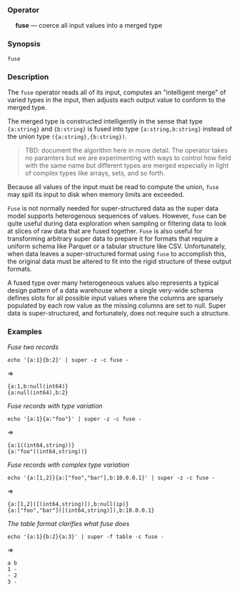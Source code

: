 ### Operator

&emsp; **fuse** &mdash; coerce all input values into a merged type

### Synopsis

```
fuse
```
### Description

The `fuse` operator reads all of its input, computes an "intelligent merge"
of varied types in the input, then adjusts each output value
to conform to the merged type.

The merged type is constructed intelligently in the sense that type
`{a:string}` and `{b:string}` is fused into type `{a:string,b:string}`
instead of the union type `({a:string},{b:string})`.

> TBD: document the algorithm here in more detail.
> The operator takes no paramters but we are experimenting with ways to
> control how field with the same name but different types are merged
> especially in light of complex types like arrays, sets, and so forth.

Because all values of the input must be read to compute the union,
`fuse` may spill its input to disk when memory limits are exceeded.

`Fuse` is not normally needed for super-structured data as the super data model supports
heterogenous sequences of values.  However, `fuse` can be quite useful
during data exploration when sampling or filtering data to look at
slices of raw data that are fused together.  `Fuse` is also useful for
transforming arbitrary super data to prepare it for formats that require
a uniform schema like Parquet or a tabular structure like CSV.
Unfortunately, when data leaves a super-structured format using `fuse` to accomplish this,
the original data must be altered to fit into the rigid structure of
these output formats.

A fused type over many heterogeneous values also represents a typical
design pattern of a data warehouse where a single very-wide schema
defines slots for all possible input values where the columns are
sparsely populated by each row value as the missing columns are set to null.
Super data is super-structured, and fortunately, does not require such a structure.

### Examples

_Fuse two records_
```mdtest-command
echo '{a:1}{b:2}' | super -z -c fuse -
```
=>
```mdtest-output
{a:1,b:null(int64)}
{a:null(int64),b:2}
```
_Fuse records with type variation_
```mdtest-command
echo '{a:1}{a:"foo"}' | super -z -c fuse -
```
=>
```mdtest-output
{a:1((int64,string))}
{a:"foo"((int64,string))}
```
_Fuse records with complex type variation_
```mdtest-command
echo '{a:[1,2]}{a:["foo","bar"],b:10.0.0.1}' | super -z -c fuse -
```
=>
```mdtest-output
{a:[1,2]([(int64,string)]),b:null(ip)}
{a:["foo","bar"]([(int64,string)]),b:10.0.0.1}
```
_The table format clarifies what fuse does_
```mdtest-command
echo '{a:1}{b:2}{a:3}' | super -f table -c fuse -
```
=>
```mdtest-output
a b
1 -
- 2
3 -
```
